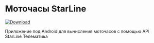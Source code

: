 # Моточасы StarLine

[![Download](https://img.shields.io/github/downloads/kharakhorin/starline_engine_hours/total.svg)](https://github.com/kharakhorin/starline_engine_hours/releases/latest/download/starline_engine_hours.apk)

Приложение под Android для вычисления моточасов с помощью API StarLine Телематика
